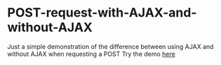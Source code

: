 # POST-request-with-AJAX-and-without-AJAX
Just a simple demonstration of the difference between using AJAX and without AJAX when requesting a POST
Try the demo [here](https://damzaky.github.io/2017/07/03/POST-request-with-AJAX-and-without-AJAX.html)
